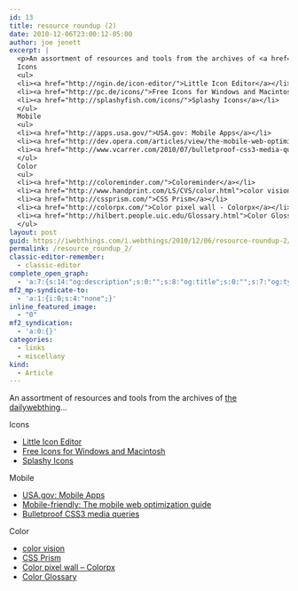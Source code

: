 ```yaml
---
id: 13
title: resource roundup (2)
date: 2010-12-06T23:00:12-05:00
author: joe jenett
excerpt: |
  <p>An assortment of resources and tools from the archives of <a href="http://dailywebthing.com/linkport/">the dailywebthing</a>...</p>
  Icons
  <ul>
  <li><a href="http://ngin.de/icon-editor/">Little Icon Editor</a></li>
  <li><a href="http://pc.de/icons/">Free Icons for Windows and Macintosh</a></li>
  <li><a href="http://splashyfish.com/icons/">Splashy Icons</a></li>
  </ul>
  Mobile
  <ul>
  <li><a href="http://apps.usa.gov/">USA.gov: Mobile Apps</a></li>
  <li><a href="http://dev.opera.com/articles/view/the-mobile-web-optimization-guide/">Mobile-friendly: The mobile web optimization guide</a></li>
  <li><a href="http://www.vcarrer.com/2010/07/bulletproof-css3-media-queries.html">Bulletproof CSS3 media queries</a></li>
  </ul>
  Color
  <ul>
  <li><a href="http://coloreminder.com/">Coloreminder</a></li>
  <li><a href="http://www.handprint.com/LS/CVS/color.html">color vision</a></li>
  <li><a href="http://cssprism.com/">CSS Prism</a></li>
  <li><a href="http://colorpx.com/">Color pixel wall - Colorpx</a></li>
  <li><a href="http://hilbert.people.uic.edu/Glossary.html">Color Glossary</a></li>
  </ul>
layout: post
guid: https://iwebthings.com/i.webthings/2010/12/06/resource-roundup-2/
permalink: /resource_roundup_2/
classic-editor-remember:
  - classic-editor
complete_open_graph:
  - 'a:7:{s:14:"og:description";s:0:"";s:8:"og:title";s:0:"";s:7:"og:type";s:0:"";s:12:"twitter:card";s:7:"summary";s:15:"twitter:creator";s:0:"";s:19:"twitter:description";s:0:"";s:8:"og:image";s:0:"";}'
mf2_mp-syndicate-to:
  - 'a:1:{i:0;s:4:"none";}'
inline_featured_image:
  - "0"
mf2_syndication:
  - 'a:0:{}'
categories:
  - links
  - miscellany
kind:
  - Article
---
```

An assortment of resources and tools from the archives of [the dailywebthing](http://dailywebthing.com/linkport/)&#8230;

Icons

  * [Little Icon Editor](http://ngin.de/icon-editor/)
  * [Free Icons for Windows and Macintosh](http://pc.de/icons/)
  * [Splashy Icons](http://splashyfish.com/icons/)

Mobile

  * [USA.gov: Mobile Apps](http://apps.usa.gov/)
  * [Mobile-friendly: The mobile web optimization guide](http://dev.opera.com/articles/view/the-mobile-web-optimization-guide/)
  * [Bulletproof CSS3 media queries](http://www.vcarrer.com/2010/07/bulletproof-css3-media-queries.html)

Color

  * [color vision](http://www.handprint.com/LS/CVS/color.html)
  * [CSS Prism](http://cssprism.com/)
  * [Color pixel wall &#8211; Colorpx](http://colorpx.com/)
  * [Color Glossary](http://hilbert.people.uic.edu/Glossary.html)